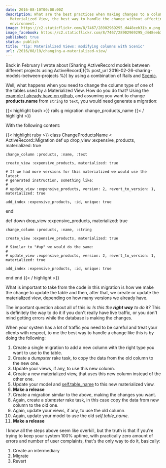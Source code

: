 ```yaml
---
date: 2016-08-10T00:00:00Z
description: What are the best practices when making changes to a column used by a
  Materialized View, the best way to handle the change without affecting your production
  environment.
image: https://c2.staticflickr.com/8/7467/28902969295_d448eeb31b_o.png
image_facebook: https://c2.staticflickr.com/8/7467/28902969295_d448eeb31b_o.png
published: true
status: publish
title: 'Tip: Materialized Views: modifying columns with Scenic'
url: /2016/08/10/changing-a-materialized-view/
---
```


Back in February I wrote about [Sharing ActiveRecord models between different projects using ActiveRecord]({% post_url 2016-02-26-sharing-models-between-projects %}) by using a combination of Rails and [Scenic](https://github.com/thoughtbot/scenic).

Well, what happens when you need to change the column type of one of the tables used by a Materialized View. How do you do that? Using the [example I already have on github](https://github.com/MarioCarrion/share-activerecord-models), and assuming you want to change **products.name** from `string` to `text`, you would need generate a migration:

{{< highlight bash >}}
rails g migration change_products_name
{{< / highlight >}}

With the following content:

{{< highlight ruby >}}
class ChangeProductsName < ActiveRecord::Migration
  def up
    drop_view :expensive_products, materialized: true

    change_column :products, :name, :text

    create_view :expensive_products, materialized: true

    # If we had more versions for this materialized we would use the latest
    # generated instruction, something like:
    #
    # update_view :expensive_products, version: 2, revert_to_version: 1, materialized: true

    add_index :expensive_products, :id, unique: true
  end

  def down
    drop_view :expensive_products, materialized: true

    change_column :products, :name, :string

    create_view :expensive_products, materialized: true

    # Similar to "#up" we would do the same:
    #
    # update_view :expensive_products, version: 2, revert_to_version: 1, materialized: true

    add_index :expensive_products, :id, unique: true
  end
end
{{< / highlight >}}

What is important to take from the code in this migration is how we make the change to update the table and then, after that, we create or update the materialized view, depending on how many versions we already have.

The important question about all of this is: _Is this the **right way** to do it?_ This is definitely the way to do it if you don't really have live traffic, or you don't mind getting errors while the database is making the changes.

When your system has a lot of traffic you need to be careful and treat your clients with respect, to me the best way to handle a change like this is by doing the following:

1. Create a single migration to add a new column with the right type you want to use to the table.
1. Create a _dumpster_ rake task, to copy the data from the old column to the new one.
1. Update your views, if any, to use this new column.
1. Create a new materialized view, that uses this new column instead of the other one.
1. Update your model and [self.table_name](http://api.rubyonrails.org/classes/ActiveRecord/ModelSchema/ClassMethods.html#method-i-table_name) to this new materialized view.
1. **Make a release**
1. Create a migration similar to the above, making the changes you want.
1. Again, create a _dumpster_ rake task, in this case copy the data from new column to the old one.
1. Again, update your views, if any, to use the old column.
1. Again, update your model to use the old *self.table_name*.
1. **Make a release**

I know all the steps above seem like overkill, but the truth is that if you're trying to keep your system 100% uptime, with practically zero amount of errors and number of user complaints, that's the only way to do it, basically:

1. Create an intermediary
2. Migrate
3. Revert
